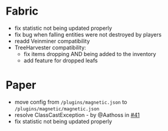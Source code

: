 # Fabric
- fix statistic not being updated properly
- fix bug when falling entities were not destroyed by players
- readd Veinminer compatibility
- TreeHarvester compatibility:
  - fix items dropping AND being added to the inventory
  - add feature for dropped leafs

# Paper
- move config from `/plugins/magnetic.json` to `/plugins/magnetic/magnetic.json`
- resolve ClassCastException - by @Aathoss in [#41](https://github.com/btwonion/magnetic/pull/41)
- fix statistic not being updated properly